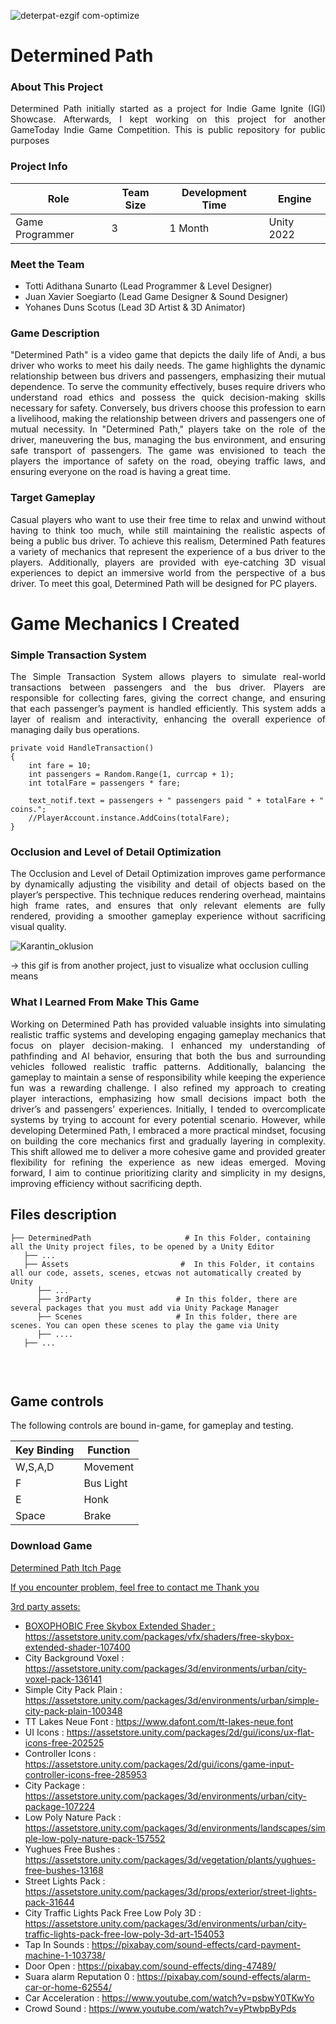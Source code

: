 ![deterpat-ezgif com-optimize](https://github.com/user-attachments/assets/87fe5f90-18ca-4c3b-8acf-c71fcc12c9cb)

<h1>Determined Path</h1>

<h3>About This Project</h3>
<p align="justify">Determined Path initially started as a project for Indie Game Ignite (IGI) Showcase. Afterwards, I kept working on this project for another GameToday Indie Game Competition.
This is public repository for public purposes</p>

<h3>Project Info</h3>

| **Role** | **Team Size** | **Development Time** | **Engine** |
|----------|---------------|---------------------|------------|
| Game Programmer | 3 | 1 Month | Unity 2022 |

<h3>Meet the Team</h3>

- Totti Adithana Sunarto (Lead Programmer & Level Designer)
- Juan Xavier Soegiarto (Lead Game Designer & Sound Designer)
- Yohanes Duns Scotus (Lead 3D Artist & 3D Animator)

<h3>Game Description</h3>
<p align="justify">"Determined Path" is a video game that depicts the daily life of Andi, a bus driver who works to meet his daily needs. 
The game highlights the dynamic relationship between bus drivers and passengers, emphasizing their mutual dependence. 
To serve the community effectively, buses require drivers who understand road ethics and possess the quick decision-making skills necessary for safety. 
Conversely, bus drivers choose this profession to earn a livelihood, making the relationship between drivers and passengers one of mutual necessity. 
In "Determined Path," players take on the role of the driver, maneuvering the bus, managing the bus environment, and ensuring safe transport of passengers. 
The game was envisioned to teach the players the importance of safety on the road, obeying traffic laws, and ensuring everyone on the road is having a great time.
</p>

<h3>Target Gameplay</h3>
<p align="justify">Casual players who want to use their free time to relax and unwind without having to think too much, while still maintaining the realistic aspects of being a public bus driver. 
To achieve this realism, Determined Path features a variety of mechanics that represent the experience of a bus driver to the players. Additionally, players are provided with eye-catching 
3D visual experiences to depict an immersive world from the perspective of a bus driver. To meet this goal, Determined Path will be designed for PC players.</p>

# Game Mechanics I Created
<h3>Simple Transaction System</h3>
<p align="justify">The Simple Transaction System allows players to simulate real-world transactions between passengers and the bus driver. Players are responsible for collecting fares, giving the correct change, and ensuring that each passenger’s payment is handled efficiently. This system adds a layer of realism and interactivity, enhancing the overall experience of managing daily bus operations.</p>

```
private void HandleTransaction()
{
    int fare = 10;  
    int passengers = Random.Range(1, currcap + 1);  
    int totalFare = passengers * fare;

    text_notif.text = passengers + " passengers paid " + totalFare + " coins.";
    //PlayerAccount.instance.AddCoins(totalFare);  
}
```

<h3>Occlusion and Level of Detail Optimization</h3>
<p align="justify">The Occlusion and Level of Detail Optimization improves game performance by dynamically adjusting the visibility and detail of objects based on the player’s perspective. This technique reduces rendering overhead, maintains high frame rates, and ensures that only relevant elements are fully rendered, providing a smoother gameplay experience without sacrificing visual quality.</p>

![Karantin_oklusion](https://github.com/user-attachments/assets/483ce7e5-308f-4f3d-84b5-d24c6c8ec178)

-> this gif is from another project, just to visualize what occlusion culling means

<h3>What I Learned From Make This Game</h3>
<p align="justify">Working on Determined Path has provided valuable insights into simulating realistic traffic systems and developing engaging gameplay mechanics that focus on player decision-making. I enhanced my understanding of pathfinding and AI behavior, ensuring that both the bus and surrounding vehicles followed realistic traffic patterns. Additionally, balancing the gameplay to maintain a sense of responsibility while keeping the experience fun was a rewarding challenge. I also refined my approach to creating player interactions, emphasizing how small decisions impact both the driver’s and passengers’ experiences. Initially, I tended to overcomplicate systems by trying to account for every potential scenario. However, while developing Determined Path, I embraced a more practical mindset, focusing on building the core mechanics first and gradually layering in complexity. This shift allowed me to deliver a more cohesive game and provided greater flexibility for refining the experience as new ideas emerged. Moving forward, I aim to continue prioritizing clarity and simplicity in my designs, improving efficiency without sacrificing depth.</p>

## Files description

```
├── DeterminedPath                     # In this Folder, containing all the Unity project files, to be opened by a Unity Editor
   ├── ...
   ├── Assets                         #  In this Folder, it contains all our code, assets, scenes, etcwas not automatically created by Unity
      ├── ...
      ├── 3rdParty                   # In this folder, there are several packages that you must add via Unity Package Manager
      ├── Scenes                     # In this folder, there are scenes. You can open these scenes to play the game via Unity
      ├── ....
   ├── ...
      
```
<br>

## Game controls

The following controls are bound in-game, for gameplay and testing.

| Key Binding       | Function          |
| ----------------- | ----------------- |
| W,S,A,D          | Movement|
| F           | Bus Light |
| E           | Honk |
| Space          | Brake |

<h3>Download Game</h3>
<p width="500px" align="left"><a href="https://juan-xavier.itch.io/determined-path">Determined Path Itch Page</p>

If you encounter problem, feel free to contact me
Thank you

3rd party assets:
- BOXOPHOBIC Free Skybox Extended Shader : https://assetstore.unity.com/packages/vfx/shaders/free-skybox-extended-shader-107400
- City Background Voxel : https://assetstore.unity.com/packages/3d/environments/urban/city-voxel-pack-136141
- Simple City Pack Plain : https://assetstore.unity.com/packages/3d/environments/urban/simple-city-pack-plain-100348
- TT Lakes Neue Font : https://www.dafont.com/tt-lakes-neue.font
- UI Icons : https://assetstore.unity.com/packages/2d/gui/icons/ux-flat-icons-free-202525
- Controller Icons : https://assetstore.unity.com/packages/2d/gui/icons/game-input-controller-icons-free-285953
- City Package : https://assetstore.unity.com/packages/3d/environments/urban/city-package-107224
- Low Poly Nature Pack : https://assetstore.unity.com/packages/3d/environments/landscapes/simple-low-poly-nature-pack-157552
- Yughues Free Bushes : https://assetstore.unity.com/packages/3d/vegetation/plants/yughues-free-bushes-13168
- Street Lights Pack : https://assetstore.unity.com/packages/3d/props/exterior/street-lights-pack-31644
- City Traffic Lights Pack Free Low Poly 3D : https://assetstore.unity.com/packages/3d/environments/urban/city-traffic-lights-pack-free-low-poly-3d-art-154053
- Tap In Sounds : https://pixabay.com/sound-effects/card-payment-machine-1-103738/
- Door Open : https://pixabay.com/sound-effects/ding-47489/
- Suara alarm Reputation 0 : https://pixabay.com/sound-effects/alarm-car-or-home-62554/
- Car Acceleration : https://www.youtube.com/watch?v=psbwY0TKwYo
- Crowd Sound : https://www.youtube.com/watch?v=yPtwbpByPds

